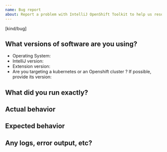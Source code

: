 ```yaml
---
name: Bug report
about: Report a problem with IntelliJ OpenShift Toolkit to help us resolve it and improve
---
```

[kind/bug]

<!--

Welcome! - We kindly ask you to:

  1. Fill out the issue template below 

Thanks for understanding, and for contributing to the project!

-->

## What versions of software are you using?
- Operating System:
- IntelliJ version:
- Extension version:
- Are you targeting a kubernetes or an Openshift cluster ? If possible, provide its version:

## What did you run exactly?


## Actual behavior


## Expected behavior


## Any logs, error output, etc?

